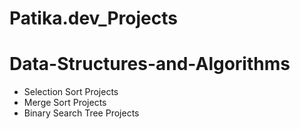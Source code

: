 # Patika.dev_Projects

# Data-Structures-and-Algorithms 
* Selection Sort Projects 
* Merge Sort Projects 
* Binary Search Tree Projects 
